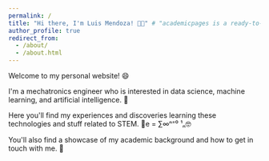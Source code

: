 ```yaml
---
permalink: /
title: "Hi there, I'm Luis Mendoza! 👋🏼" # "academicpages is a ready-to-fork GitHub Pages template for academic personal websites"
author_profile: true
redirect_from: 
  - /about/
  - /about.html
---
```


Welcome to my personal website! 😄 

I'm a mechatronics engineer who is interested in data science, machine learning, and artificial intelligence. 🤖

Here you'll find my experiences and discoveries learning these technologies and stuff related to STEM. 📐e = ∑∞ⁿ⁼⁰ ¹ₙ🤓 

You'll also find a showcase of my academic background and how to get in touch with me. 💬

<!-- Modified by Luis Mendoza -->
